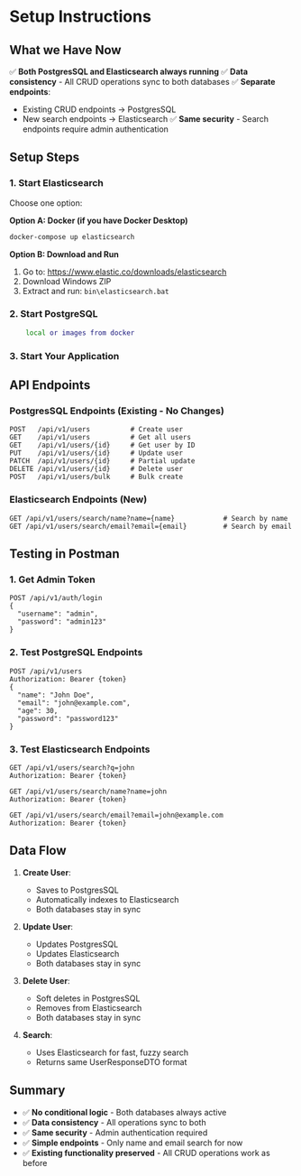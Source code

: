 # Setup Instructions

## What we Have Now

✅ **Both PostgresSQL and Elasticsearch always running**
✅ **Data consistency** - All CRUD operations sync to both databases
✅ **Separate endpoints**:
- Existing CRUD endpoints → PostgresSQL
- New search endpoints → Elasticsearch
✅ **Same security** - Search endpoints require admin authentication

## Setup Steps

### 1. Start Elasticsearch
Choose one option:

**Option A: Docker (if you have Docker Desktop)**
```bash
docker-compose up elasticsearch
```

**Option B: Download and Run**
1. Go to: https://www.elastic.co/downloads/elasticsearch
2. Download Windows ZIP
3. Extract and run: `bin\elasticsearch.bat`



### 2. Start PostgreSQL
```bash
    local or images from docker
```

### 3. Start Your Application



## API Endpoints

### PostgresSQL Endpoints (Existing - No Changes)
```
POST   /api/v1/users          # Create user
GET    /api/v1/users          # Get all users
GET    /api/v1/users/{id}     # Get user by ID
PUT    /api/v1/users/{id}     # Update user
PATCH  /api/v1/users/{id}     # Partial update
DELETE /api/v1/users/{id}     # Delete user
POST   /api/v1/users/bulk     # Bulk create
```

### Elasticsearch Endpoints (New)
```                 
GET /api/v1/users/search/name?name={name}            # Search by name
GET /api/v1/users/search/email?email={email}         # Search by email
```

## Testing in Postman

### 1. Get Admin Token
```
POST /api/v1/auth/login
{
  "username": "admin",
  "password": "admin123"
}
```

### 2. Test PostgreSQL Endpoints
```
POST /api/v1/users
Authorization: Bearer {token}
{
  "name": "John Doe",
  "email": "john@example.com",
  "age": 30,
  "password": "password123"
}
```

### 3. Test Elasticsearch Endpoints
```
GET /api/v1/users/search?q=john
Authorization: Bearer {token}

GET /api/v1/users/search/name?name=john
Authorization: Bearer {token}

GET /api/v1/users/search/email?email=john@example.com
Authorization: Bearer {token}
```

## Data Flow

1. **Create User**: 
   - Saves to PostgresSQL
   - Automatically indexes to Elasticsearch
   - Both databases stay in sync

2. **Update User**:
   - Updates PostgresSQL
   - Updates Elasticsearch
   - Both databases stay in sync

3. **Delete User**:
   - Soft deletes in PostgresSQL
   - Removes from Elasticsearch
   - Both databases stay in sync

4. **Search**:
   - Uses Elasticsearch for fast, fuzzy search
   - Returns same UserResponseDTO format

## Summary

- ✅ **No conditional logic** - Both databases always active
- ✅ **Data consistency** - All operations sync to both
- ✅ **Same security** - Admin authentication required
- ✅ **Simple endpoints** - Only name and email search for now
- ✅ **Existing functionality preserved** - All CRUD operations work as before
